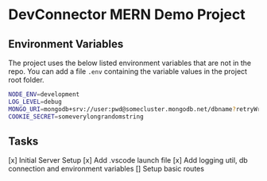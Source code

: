 # DevConnector MERN Demo Project


## Environment Variables

The project uses the below listed environment variables that are not in the repo. You can add a file `.env` containing the variable values in the project root folder.

```bash
NODE_ENV=development
LOG_LEVEL=debug
MONGO_URI=mongodb+srv://user:pwd@somecluster.mongodb.net/dbname?retryWrites=true&w=majority
COOKIE_SECRET=someverylongrandomstring
```

## Tasks

[x] Initial Server Setup
[x] Add .vscode launch file
[x] Add logging util, db connection and environment variables
[] Setup basic routes
